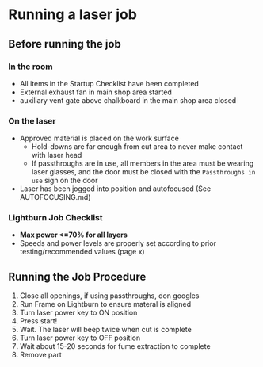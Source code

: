 # Running a laser job

## Before running the job

### In the room

- All items in the Startup Checklist have been completed
- External exhaust fan in main shop area started
- auxiliary vent gate above  chalkboard in the main shop area closed

### On the laser

- Approved material is placed on the work surface
    - Hold-downs are far enough from cut area to never make contact with laser head
    - If passthroughs are in use, all members in the area must be wearing laser glasses, and the door must be closed with the `Passthroughs in use` sign on the door
- Laser has been jogged into position and autofocused (See AUTOFOCUSING.md)


### Lightburn Job Checklist

- **Max power <=70% for all layers**
- Speeds and power levels are properly set according to prior testing/recommended values (page x)


## Running the Job Procedure

1. Close all openings, if using passthroughs, don googles
2. Run Frame on Lightburn to ensure materal is aligned
3. Turn laser power key to ON position
4. Press start!
5. Wait. The laser will beep twice when cut is complete
6. Turn laser power key to OFF position
7. Wait about 15-20 seconds for fume extraction to complete
8. Remove part

